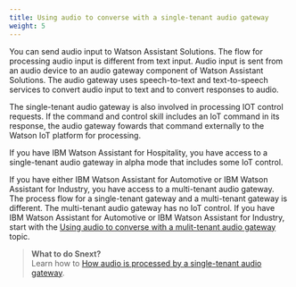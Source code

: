 ```yaml
---
title: Using audio to converse with a single-tenant audio gateway 
weight: 5
---
```

You can send audio input to Watson Assistant Solutions.  The flow for processing audio input is different from text input.  Audio input is sent from an audio device to an audio gateway component of Watson Assistant Solutions.  The audio gateway uses speech-to-text and text-to-speech services to convert audio input to text and to convert responses to audio.

The single-tenant audio gateway is also involved in processing IOT control requests.  If the command and control skill includes an IoT command in its response, the audio gateway fowards that command externally to the Watson IoT platform for processing.

If you have IBM Watson Assistant for Hospitality, you have access to a single-tenant audio gateway in alpha mode that includes some IoT control.

If you have either IBM Watson Assistant for Automotive or IBM Watson Assistant for Industry, you have access to a multi-tenant audio gateway. The process flow for a single-tenant gateway and a multi-tenant gateway is different. The multi-tenant audio gateway has no IoT control. If you have IBM Watson Assistant for Automotive or IBM Watson Assistant for Industry, start with the [Using audio to converse with a mulit-tenant audio gateway]({{site.baseurl}}/audio/audio_support/) topic.

> **What to do Snext?**<br/>
Learn how to [How audio is processed by a single-tenant audio gateway]({{site.baseurl}}/audio_single/how_it_works_audio).
